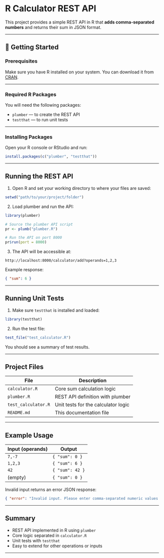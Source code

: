 # R Calculator REST API

This project provides a simple REST API in R that **adds comma-separated numbers** and returns their sum in JSON format.

---

## 🚀 Getting Started

### Prerequisites

Make sure you have R installed on your system. You can download it from [CRAN](https://cran.r-project.org/).

---

### Required R Packages

You will need the following packages:

- `plumber` — to create the REST API  
- `testthat` — to run unit tests

---

### Installing Packages

Open your R console or RStudio and run:

```r
install.packages(c("plumber", "testthat"))
```

---

## Running the REST API

1. Open R and set your working directory to where your files are saved:

```r
setwd("path/to/your/project/folder")
```

2. Load plumber and run the API:

```r
library(plumber)

# Source the plumber API script
pr <- plumb("plumber.R")

# Run the API on port 8000
pr$run(port = 8000)
```

3. The API will be accessible at:

```
http://localhost:8000/calculator/add?operands=1,2,3
```

Example response:

```json
{ "sum": 6 }
```

---

## Running Unit Tests

1. Make sure `testthat` is installed and loaded:

```r
library(testthat)
```

2. Run the test file:

```r
test_file("test_calculator.R")
```

You should see a summary of test results.

---

## Project Files

| File              | Description                           |
|-------------------|-------------------------------------|
| `calculator.R`    | Core sum calculation logic           |
| `plumber.R`       | REST API definition with plumber     |
| `test_calculator.R` | Unit tests for the calculator logic |
| `README.md`       | This documentation file              |

---

## Example Usage

| Input (operands) | Output            |
|------------------|-------------------|
| `7,-7`           | `{ "sum": 0 }`    |
| `1,2,3`          | `{ "sum": 6 }`    |
| `42`             | `{ "sum": 42 }`   |
| (empty)          | `{ "sum": 0 }`    |

Invalid input returns an error JSON response:

```json
{ "error": "Invalid input. Please enter comma-separated numeric values." }
```

---

## Summary

- REST API implemented in R using `plumber`  
- Core logic separated in `calculator.R`  
- Unit tests with `testthat`  
- Easy to extend for other operations or inputs  

---
